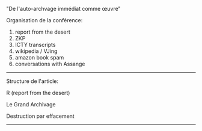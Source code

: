 "De l'auto-archvage immédiat comme œuvre"

Organisation de la conférence:

1) report from the desert
2) ZKP
3) ICTY transcripts
4) wikipedia / VJing
5) amazon book spam
6) conversations with Assange

***

Structure de l'article:

R (report from the desert)

Le Grand Archivage

Destruction par effacement

***